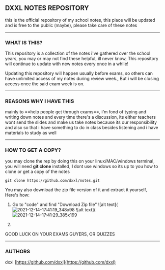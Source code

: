 ## DXXL NOTES REPOSITORY
this is the official repository of my school notes, this place will be updated and is free to the public (maybe), please take care of these notes

---

### WHAT IS THIS?
This repository is a collection of the notes i've gathered over the school years, you may or may not find these helpful, ill never know, This repository will continue to update with new notes every once in a while!

Updating this repository will happen usually before exams, so others can have unlimited access of my notes during review week., But i will be closing access once the said exam week is on.

---

### REASONS WHY I HAVE THIS
mainly to ==help people get through exams==, i'm fond of typing and writing down notes and every time there's a discussion, its either teachers wont send the slides and make us take notes because its our responsibility and also so that i have something to do in class besides listening and i have materials to study as well

---

### HOW TO GET A COPY?
you may clone the rep by doing this on your linux/MAC/windows terminal, you will need **git clone** installed, I dont use windows so its up to you how to clone or get a copy of the notes
```
git clone https://github.com/dxxl/notes.git
```

You may also download the zip file version of it and extract it yourself, Here's how:

1. Go to "code" and find "Download Zip file"
![alt text](![2021-12-14-17:41:19_348x98](https://user-images.githubusercontent.com/93421177/145973305-fdc74d3a-6dfa-49c2-9fb9-3271a9d056a7.png)
![alt text](![2021-12-14-17:41:29_385x199](https://user-images.githubusercontent.com/93421177/145973370-f751b288-a797-4bdc-b604-6a3fa6a08c64.png)

2.

GOOD LUCK ON YOUR EXAMS GUYERS, OR QUIZZES

---

### AUTHORS
dxxl [https://github.com/dxxl](https://github.com/dxxl)

